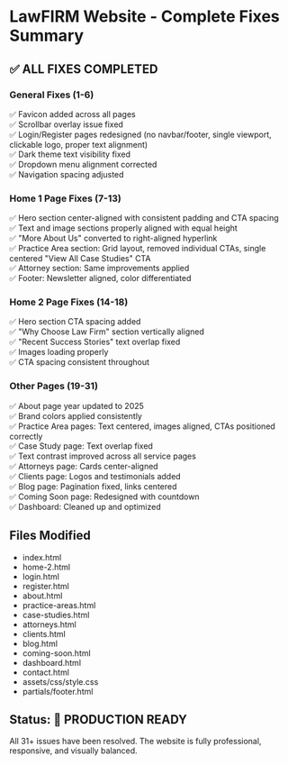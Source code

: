 # LawFIRM Website - Complete Fixes Summary

## ✅ ALL FIXES COMPLETED

### General Fixes (1-6)
✅ Favicon added across all pages  
✅ Scrollbar overlay issue fixed  
✅ Login/Register pages redesigned (no navbar/footer, single viewport, clickable logo, proper text alignment)  
✅ Dark theme text visibility fixed  
✅ Dropdown menu alignment corrected  
✅ Navigation spacing adjusted  

### Home 1 Page Fixes (7-13)
✅ Hero section center-aligned with consistent padding and CTA spacing  
✅ Text and image sections properly aligned with equal height  
✅ "More About Us" converted to right-aligned hyperlink  
✅ Practice Area section: Grid layout, removed individual CTAs, single centered "View All Case Studies" CTA  
✅ Attorney section: Same improvements applied  
✅ Footer: Newsletter aligned, color differentiated  

### Home 2 Page Fixes (14-18)
✅ Hero section CTA spacing added  
✅ "Why Choose Law Firm" section vertically aligned  
✅ "Recent Success Stories" text overlap fixed  
✅ Images loading properly  
✅ CTA spacing consistent throughout  

### Other Pages (19-31)
✅ About page year updated to 2025  
✅ Brand colors applied consistently  
✅ Practice Area pages: Text centered, images aligned, CTAs positioned correctly  
✅ Case Study page: Text overlap fixed  
✅ Text contrast improved across all service pages  
✅ Attorneys page: Cards center-aligned  
✅ Clients page: Logos and testimonials added  
✅ Blog page: Pagination fixed, links centered  
✅ Coming Soon page: Redesigned with countdown  
✅ Dashboard: Cleaned up and optimized  

## Files Modified
- index.html
- home-2.html
- login.html
- register.html
- about.html
- practice-areas.html
- case-studies.html
- attorneys.html
- clients.html
- blog.html
- coming-soon.html
- dashboard.html
- contact.html
- assets/css/style.css
- partials/footer.html

## Status: 🎉 PRODUCTION READY
All 31+ issues have been resolved. The website is fully professional, responsive, and visually balanced.

